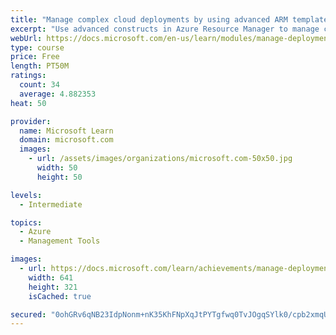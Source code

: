 ```yaml
---
title: "Manage complex cloud deployments by using advanced ARM template features"
excerpt: "Use advanced constructs in Azure Resource Manager to manage complex scenarios such as deployment order, conditional deployments and secrets."
webUrl: https://docs.microsoft.com/en-us/learn/modules/manage-deployments-advanced-arm-template-features/
type: course
price: Free
length: PT50M
ratings:
  count: 34
  average: 4.882353
heat: 50

provider:
  name: Microsoft Learn
  domain: microsoft.com
  images:
    - url: /assets/images/organizations/microsoft.com-50x50.jpg
      width: 50
      height: 50

levels:
  - Intermediate

topics:
  - Azure
  - Management Tools

images:
  - url: https://docs.microsoft.com/learn/achievements/manage-deployments-advanced-arm-template-features-social.png
    width: 641
    height: 321
    isCached: true

secured: "0ohGRv6qNB23IdpNonm+nK35KhFNpXqJtPYTgfwq0TvJOgqSYlk0/cpb2xmqUlJo9Ng7NSTYynrcfTc+dFbleO3HUCEJvKZsHQR3kIVH45QAjOPE7spq5Kx16ttwkOtyL1BJA0s+lIO8o8/yC8DVT907JbTxZOc4vwQ9ToVaCm2VzAH1V1F+VYGV/LvZh2ly89dcRL8V4dlN2pFhEQQpDz3nnXbK9QXUYsjcoieOWHEiZjpIBAvYAKhZPQc7MD+KHWYFlcPNuXeO8Zuv42iRDVKpwwpTuA92kEqc3oeakCuRjYGFeWnydGhpHBu5OSbBbGCuNFnak61ZnAeJvwxsJ5Gu4UhKtG8gf/uUMJas8XWNGwEiV5CflpgUxFhHaQcqTU5a5C8DabF/FDMvAE1C5jFaHC1PPA70nGBz3kmxT5s=;OP9JYwcszaMI8OtJTf/rrg=="
---
```


